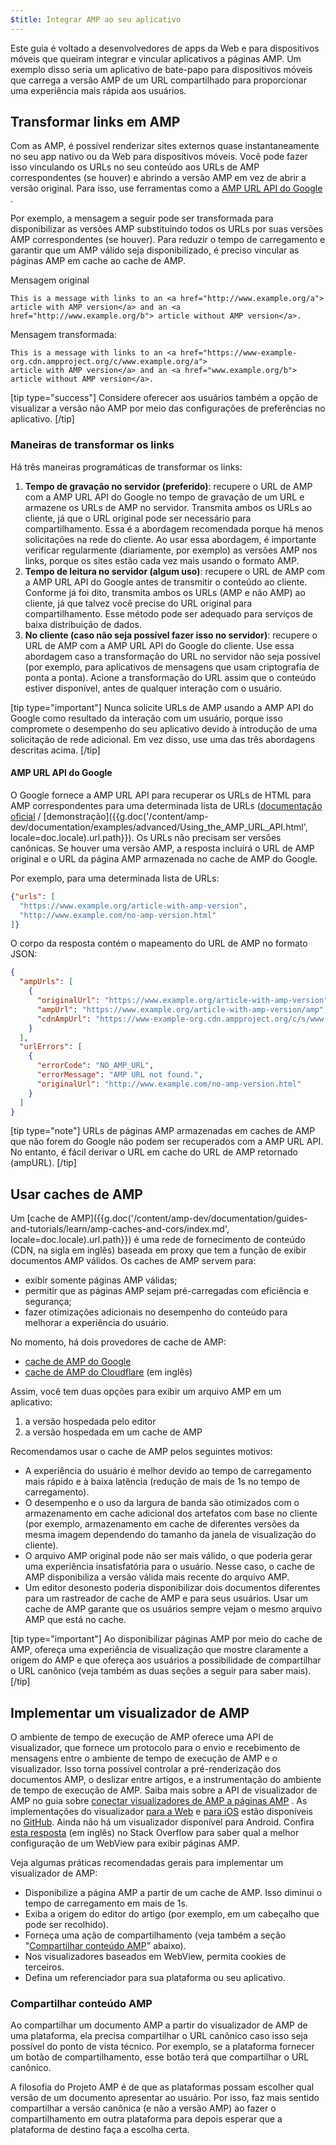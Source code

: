```yaml
---
$title: Integrar AMP ao seu aplicativo
---
```


Este guia é voltado a desenvolvedores de apps da Web e para dispositivos móveis que queiram integrar e vincular aplicativos a páginas AMP. Um exemplo disso seria um aplicativo de bate-papo para dispositivos móveis que carrega a versão AMP de um URL compartilhado para proporcionar uma experiência mais rápida aos usuários.

## Transformar links em AMP

Com as AMP, é possível renderizar sites externos quase instantaneamente no seu
app nativo ou da Web para dispositivos móveis. Você pode fazer isso vinculando os URLs no seu conteúdo
aos URLs de AMP correspondentes (se houver) e abrindo a versão AMP
em vez de abrir a versão original. Para isso, use ferramentas como a
[AMP URL API do Google](https://developers.google.com/amp/cache/use-amp-url)
.

Por exemplo, a mensagem a seguir pode ser transformada para disponibilizar as versões AMP
substituindo todos os URLs por suas versões AMP correspondentes (se houver). Para
reduzir o tempo de carregamento e garantir que um AMP válido seja disponibilizado, é preciso vincular as
páginas AMP em cache ao cache de AMP.

Mensagem original

```text
This is a message with links to an <a href="http://www.example.org/a">
article with AMP version</a> and an <a href="http://www.example.org/b"> article without AMP version</a>.
```

Mensagem transformada:

```text
This is a message with links to an <a href="https://www-example-org.cdn.ampproject.org/c/www.example.org/a">
article with AMP version</a> and an <a href="www.example.org/b"> article without AMP version</a>.
```

[tip type="success"]
Considere oferecer aos usuários também a opção de visualizar a versão não AMP
por meio das configurações de preferências no aplicativo.
[/tip]

### Maneiras de transformar os links

Há três maneiras programáticas de transformar os links:

1.  **Tempo de gravação no servidor (preferido)**: recupere o URL de AMP com a
    AMP URL API do Google no tempo de gravação de um URL e armazene os URLs de AMP no servidor. Transmita ambos os
    URLs ao cliente, já que o URL original pode ser necessário para compartilhamento.
    Essa é a abordagem recomendada porque há menos solicitações na rede
    do cliente. Ao usar essa abordagem, é importante verificar regularmente
    (diariamente, por exemplo) as versões AMP nos links, porque os sites estão
    cada vez mais usando o formato AMP.
1.  **Tempo de leitura no servidor (algum uso)**: recupere o URL de AMP com a
    AMP URL API do Google antes de transmitir o conteúdo ao cliente. Conforme já foi dito, transmita
    ambos os URLs (AMP e não AMP) ao cliente, já que talvez você precise do URL original
    para compartilhamento. Esse método pode ser adequado para serviços de baixa distribuição de dados.
1.  **No cliente (caso não seja possível fazer isso no servidor)**: recupere o URL de AMP com a
    AMP URL API do Google do cliente. Use essa abordagem caso a transformação do URL
    no servidor não seja possível (por exemplo, para aplicativos de mensagens que usam
    criptografia de ponta a ponta). Acione a transformação do URL assim que
    o conteúdo estiver disponível, antes de qualquer interação com o usuário.

[tip type="important"]
Nunca solicite URLs de AMP usando a AMP API do Google como resultado da interação
com um usuário, porque isso compromete o desempenho do seu aplicativo devido à introdução
de uma solicitação de rede adicional. Em vez disso, use uma das três abordagens
descritas acima.
[/tip]

#### AMP URL API do Google

O Google fornece a AMP URL API para recuperar os URLs de HTML para AMP correspondentes para uma
determinada lista de URLs ([documentação oficial](https://developers.google.com/amp/cache/use-amp-url) /
[demonstração]({{g.doc('/content/amp-dev/documentation/examples/advanced/Using_the_AMP_URL_API.html', locale=doc.locale).url.path}}). Os URLs não
precisam ser versões canônicas. Se houver uma versão AMP, a resposta
incluirá o URL de AMP original e o URL da página AMP armazenada no cache
de AMP do Google.

Por exemplo, para uma determinada lista de URLs:

```json
{"urls": [
  "https://www.example.org/article-with-amp-version",
  "http://www.example.com/no-amp-version.html"
]}
```

O corpo da resposta contém o mapeamento do URL de AMP no formato JSON:

```json
{
  "ampUrls": [
    {
      "originalUrl": "https://www.example.org/article-with-amp-version",
      "ampUrl": "https://www.example.org/article-with-amp-version/amp",
      "cdnAmpUrl": "https://www-example-org.cdn.ampproject.org/c/s/www.example.org/article-with-amp-version"
    }
  ],
  "urlErrors": [
    {
      "errorCode": "NO_AMP_URL",
      "errorMessage": "AMP URL not found.",
      "originalUrl": "http://www.example.com/no-amp-version.html"
    }
  ]
}
```

[tip type="note"]
URLs de páginas AMP armazenadas em caches de AMP que não forem do Google não podem ser recuperados com a
AMP URL API. No entanto, é fácil derivar o URL em cache do URL de AMP
retornado (ampURL).
[/tip]

## Usar caches de AMP

Um [cache de AMP]({{g.doc('/content/amp-dev/documentation/guides-and-tutorials/learn/amp-caches-and-cors/index.md', locale=doc.locale).url.path}}) é uma
rede de fornecimento de conteúdo (CDN, na sigla em inglês) baseada em proxy que tem a função de exibir documentos AMP válidos.
Os caches de AMP servem para:

*   exibir somente páginas AMP válidas;
*   permitir que as páginas AMP sejam pré-carregadas com eficiência e segurança;
*   fazer otimizações adicionais no desempenho do conteúdo para melhorar a experiência do usuário.

No momento, há dois provedores de cache de AMP:

*   [cache de AMP do Google](https://developers.google.com/amp/cache/)
*   [cache de AMP do Cloudflare](https://amp.cloudflare.com/) (em inglês)

Assim, você tem duas opções para exibir um arquivo AMP em um aplicativo:

1.  a versão hospedada pelo editor
1.  a versão hospedada em um cache de AMP

Recomendamos usar o cache de AMP pelos seguintes motivos:

*   A experiência do usuário é melhor devido ao tempo de carregamento mais rápido e à baixa latência (redução de mais de 1s
    no tempo de carregamento).
*   O desempenho e o uso da largura de banda são otimizados com o armazenamento em cache adicional dos artefatos
    com base no cliente (por exemplo, armazenamento em cache de diferentes versões da mesma imagem
    dependendo do tamanho da janela de visualização do cliente).
*   O arquivo AMP original pode não ser mais válido, o que poderia gerar uma
    experiência insatisfatória para o usuário. Nesse caso, o cache de AMP disponibiliza a versão válida
    mais recente do arquivo AMP.
*   Um editor desonesto poderia disponibilizar dois documentos diferentes para um rastreador de cache de
    AMP e para seus usuários. Usar um cache de AMP garante que os usuários
    sempre vejam o mesmo arquivo AMP que está no cache.

[tip type="important"]
Ao disponibilizar páginas AMP por meio do cache de AMP, ofereça uma experiência de visualização que
mostre claramente a origem do AMP e que ofereça aos usuários a possibilidade de compartilhar o
URL canônico (veja também as duas seções a seguir para saber mais).
[/tip]

## Implementar um visualizador de AMP

O ambiente de tempo de execução de AMP oferece uma API de visualizador, que fornece um protocolo para o envio e
recebimento de mensagens entre o ambiente de tempo de execução de AMP e o visualizador. Isso torna possível
controlar a pré-renderização dos documentos AMP, o deslizar entre artigos, e a instrumentação do ambiente
de tempo de execução de AMP. Saiba mais sobre a API de visualizador de AMP no guia sobre
[conectar visualizadores de AMP a páginas AMP](https://github.com/ampproject/amphtml/blob/master/extensions/amp-viewer-integration/integrating-viewer-with-amp-doc-guide.md)
. As implementações do visualizador [para a Web](https://github.com/ampproject/amp-viewer/blob/master/mobile-web/README.md)
e [para iOS](https://github.com/ampproject/amp-viewer/tree/master/ios) estão
disponíveis no [GitHub](https://github.com/ampproject/amp-viewer). Ainda não há
um visualizador disponível para Android. Confira [esta resposta](https://stackoverflow.com/questions/44856759/does-we-need-to-change-anything-in-usual-webpage-loader-for-loading-an-amp-acce/44869038#44869038) (em inglês)
no Stack Overflow para saber qual a melhor configuração de um WebView para exibir páginas AMP.

Veja algumas práticas recomendadas gerais para implementar um visualizador de AMP:

*   Disponibilize a página AMP a partir de um cache de AMP. Isso diminui o tempo de carregamento em mais de 1s.
*   Exiba a origem do editor do artigo (por exemplo, em um cabeçalho que pode ser recolhido).
*   Forneça uma ação de compartilhamento (veja também a seção "[Compartilhar conteúdo AMP](/pt_br/docs/integration/integrate-with-apps.html#sharing-amp-content)"
    abaixo).
*   Nos visualizadores baseados em WebView, permita cookies de terceiros.
*   Defina um referenciador para sua plataforma ou seu aplicativo.

### Compartilhar conteúdo AMP

Ao compartilhar um documento AMP a partir do visualizador de AMP de uma plataforma, ela
precisa compartilhar o URL canônico caso isso seja possível do ponto de vista técnico. Por exemplo, se a
plataforma fornecer um botão de compartilhamento, esse botão terá que compartilhar o URL canônico.

A filosofia do Projeto AMP é de que as plataformas possam escolher qual
versão de um documento apresentar ao usuário. Por isso, faz mais
sentido compartilhar a versão canônica (e não a versão AMP) ao
fazer o compartilhamento em outra plataforma para depois esperar que a plataforma de destino faça a
escolha certa.
